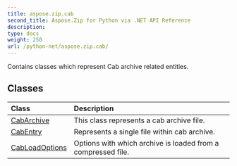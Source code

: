 ```yaml
---
title: aspose.zip.cab
second_title: Aspose.Zip for Python via .NET API Reference
description: 
type: docs
weight: 250
url: /python-net/aspose.zip.cab/
---
```



Contains classes which represent Cab archive related entities.

## Classes
| Class | Description |
| :- | :- |
|[CabArchive](/zip/python-net/aspose.zip.cab/cabarchive/)|This class represents a cab archive file.|
|[CabEntry](/zip/python-net/aspose.zip.cab/cabentry/)|Represents a single file within cab archive.|
|[CabLoadOptions](/zip/python-net/aspose.zip.cab/cabloadoptions/)|Options with which archive is loaded from a compressed file.|
